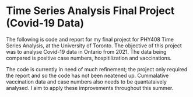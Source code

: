 # Time Series Analysis Final Project (Covid-19 Data)

The following is code and report for my final project for PHY408 Time Series Analysis, at the University of Toronto. The objective of this project was to analyse Covid-19 data in Ontario from 2021. The data being compared is positive case numbers, hospitilization and vaccinations.

The code is currently in need of much refinement; the project only required the report and so the code has not been neatened up. Cummalative vaccination data and case numbers also needs to be quantataively analysed. I aim to
 apply these improvements throughout this summer.

